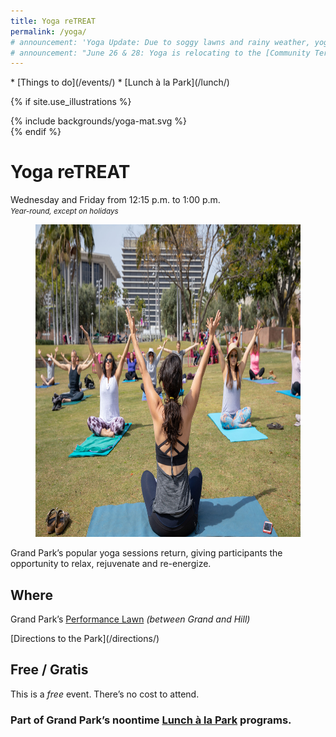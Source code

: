 ```yaml
---
title: Yoga reTREAT
permalink: /yoga/
# announcement: 'Yoga Update: Due to soggy lawns and rainy weather, yoga is canceled for today (FRI MAY 10). Apologies for the inconvenience🙏'
# announcement: "June 26 & 28: Yoga is relocating to the [Community Terrace](/areas/) between Hill + Broadway 🧘🏻‍♂️"
---
```


<nav markdown="1">
* [Things to do](/events/)
* [Lunch à la Park](/lunch/)
</nav>

{% if site.use_illustrations %}
<style>
.illustration {
  grid-column: -3/-1;
  grid-row: 1/6;
}
.illustration svg {
  height: 20vmax;
  width: auto;
  color: inherit;
}
.illustration svg,
.illustration svg path {
  fill: currentColor;
}
.illustration svg * {
  color: inherit !important;
}
main h1 {
  grid-column: 2/-3;
}
main h1 + p {
  grid-column: 2/-3;
}
main > nav:first-child {
  grid-row-start: 1;
}
main > h1 + nav {
    grid-column: 3/-3;
}
</style>

<div class="illustration">
{% include backgrounds/yoga-mat.svg %}
</div>
{% endif %}

# Yoga reTREAT

Wednesday and Friday from <time datetime="12:15">12:15 p.m.</time> to <time datetime="13:00">1:00 p.m.</time><br />
_<small>Year-round, except on holidays</small>_

<!-- <section class="special-notice" role="status">
  <h2>
    
    Alerts &amp; Closures
  </h2>
  <p>June 26 & 28: Yoga is relocating to the <a href="/areas/" class="avoid-break">Community Terrace</a> between Hill + Broadway 🧘🏻‍♂️</p>

</section> -->

<figure>
  <img src="/uploads/programs/yoga-4.jpg" alt="Yoga" height="500" />
</figure>

Grand Park’s popular yoga sessions return, giving participants the opportunity to relax, rejuvenate and re-energize.

<main markdown="1" class="strawberry-light">

## Where

<!--
Grand Park’s [Community Terrace](/areas/) _(between Hill and Broadway)_
-->
Grand Park’s [Performance Lawn](/performance-lawn/) _(between Grand and Hill)_

<p class="action" markdown="1">
[Directions to the Park](/directions/)
</p>

## Free / Gratis

This is a _free_ event. There’s no cost to attend.

<div></div>

<div></div>

### Part of Grand Park’s noontime [Lunch à la Park](/lunch/) programs.

</main>
